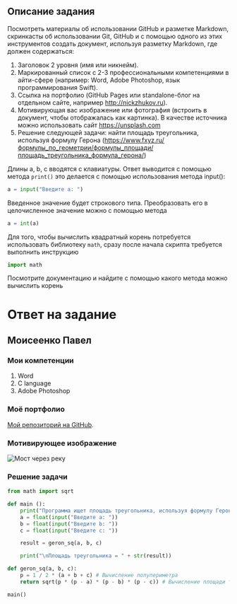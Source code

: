 ## Описание задания 

Посмотреть материалы об использовании GitHub и разметке Markdown, скринкасты об использовании Git, GitHub и с помощью одного из этих инструментов создать документ, используя разметку Markdown, где должен содержаться:
1. Заголовок 2 уровня (имя или никнейм).
2. Маркированный список с 2-3 профессиональными компетенциями в айти-сфере (например: Word, Adobe Photoshop, язык программирования Swift).
3. Ссылка на портфолио (GitHub Pages или standalone-блог на отдельном сайте, например http://nickzhukov.ru).
4. Мотивирующая вас изображение или фотография (встроить в документ, чтобы отображалась как картинка). В качестве источника можно использовать сайт https://unsplash.com 
5. Решение следующей задачи: найти площадь треугольника, используя формулу Герона (https://www.fxyz.ru/формулы_по_геометрии/формулы_площади/площадь_треугольника_формула_герона/)

Длины a, b, c вводятся с клавиатуры. Ответ выводится с помощью метода ```print()```
это делается с помощью использования метода input():

```python
a = input("Введите a: ")
``` 

Введенное значение будет строкового типа. Преобразовать его в целочисленное значение можно с помощью метода 
```python
a = int(a)
```
Для того, чтобы вычислить квадратный корень потребуется использовать библиотеку ```math```, сразу после начала скрипта требуется выполнить инструкцию 

```python
import math

```
Посмотрите документацию и найдите с помощью какого метода можно вычислить корень

# Ответ на задание

## Моисеенко Павел

### Мои компетенции

1. Word
2. C language
3. Adobe Photoshop

### Моё портфолио

[Мой репозиторий на GitHub](https://github.com/Rakleed/rgpu).

### Мотивирующее изображение

![Мост через реку](https://images.unsplash.com/photo-1569365926133-759cd5e8520d?ixlib=rb-1.2.1&ixid=eyJhcHBfaWQiOjEyMDd9&auto=format&fit=crop&w=1868&q=80 "Inspired picture.")

### Решение задачи

```python
from math import sqrt

def main ():
    print("Программа ищет площадь треугольника, используя формулу Герона.\n")
    a = float(input("Введите a: "))
    b = float(input("Введите b: "))
    c = float(input("Введите c: "))

    result = geron_sq(a, b, c)

    print("\nПлощадь треугольника = " + str(result))

def geron_sq(a, b, c):
    p = 1 / 2 * (a + b + c) # Вычисление полупериметра
    return sqrt(p * (p - a) * (p - b) * (p - c)) # Вычисление площади треугольника

main()
```
